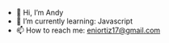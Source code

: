 - 👋 Hi, I’m Andy
- 🌱 I’m currently learning: Javascript
- 📫 How to reach me: eniortiz17@gmail.com



<!---
andandy-dev/andandy-dev is a ✨ special ✨ repository because its `README.md` (this file) appears on your GitHub profile.
You can click the Preview link to take a look at your changes.
--->
